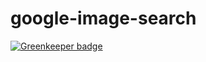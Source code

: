 # google-image-search

[![Greenkeeper badge](https://badges.greenkeeper.io/rameshsyn/google-image-search.svg)](https://greenkeeper.io/)
